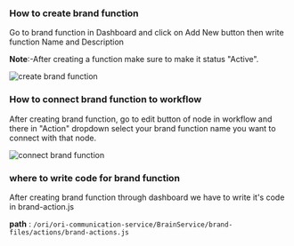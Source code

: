 ### How to create brand function
Go to brand function in Dashboard and click on Add New button then write function Name and Description

**Note**:-After creating a function make sure to make it status "Active".

![create brand function](/img/mayankImg/createBrandfunction.png)

### How to connect brand function to workflow
After creating brand function, go to edit button of node in workflow and there in "Action" dropdown select your brand function name you want to connect with that node.

![connect brand function](/img/mayankImg/connectBrandfunction.png)


### where to write code for brand function
After creating brand function through dashboard we have to write it's code in brand-action.js

**path** : `/ori/ori-communication-service/BrainService/brand-files/actions/brand-actions.js`
